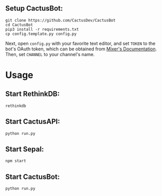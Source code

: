 
## Setup CactusBot:
```
git clone https://github.com/CactusDev/CactusBot
cd CactusBot
pip3 install -r requirements.txt
cp config.template.py config.py
```

Next, open `config.py` with your favorite text editor, and set 
`TOKEN` to the bot's OAuth token, which can be obtained from [Mixer's Documentation](https://dev.mixer.pro/tutorials/chatbot.html). Then, set `CHANNEL` to your channel's name.

# Usage

## Start RethinkDB:

`rethinkdb`

## Start CactusAPI:

`python run.py`

## Start Sepal:

`npm start`

## Start CactusBot:

`python run.py`
